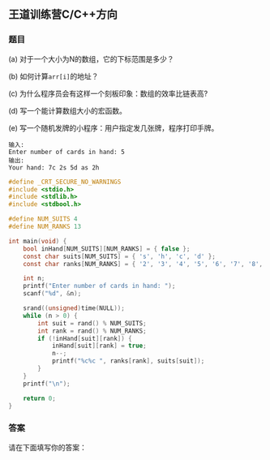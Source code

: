 ## 王道训练营C/C++方向

### 题目

(a) 对于一个大小为N的数组，它的下标范围是多少？

(b) 如何计算`arr[i]`的地址？

(c) 为什么程序员会有这样一个刻板印象：数组的效率比链表高? 

(d) 写一个能计算数组大小的宏函数。 

(e) 写一个随机发牌的小程序：用户指定发几张牌，程序打印手牌。

```
输入:
Enter number of cards in hand: 5
输出:
Your hand: 7c 2s 5d as 2h
```

```c
#define _CRT_SECURE_NO_WARNINGS
#include <stdio.h>
#include <stdlib.h>
#include <stdbool.h>

#define NUM_SUITS 4
#define NUM_RANKS 13

int main(void) {
	bool inHand[NUM_SUITS][NUM_RANKS] = { false };
	const char suits[NUM_SUITS] = { 's', 'h', 'c', 'd' };
	const char ranks[NUM_RANKS] = { '2', '3', '4', '5', '6', '7', '8', '9', 't', 'j', 'q', 'k', 'a' };

	int n;
	printf("Enter number of cards in hand: ");
	scanf("%d", &n);

	srand((unsigned)time(NULL));
	while (n > 0) {
		int suit = rand() % NUM_SUITS;
		int rank = rand() % NUM_RANKS;
		if (!inHand[suit][rank]) {
			inHand[suit][rank] = true;
			n--;
			printf("%c%c ", ranks[rank], suits[suit]);
		}
	}
	printf("\n");

	return 0;
}
```



### 答案

请在下面填写你的答案：















### 





